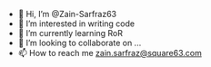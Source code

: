 - 👋 Hi, I’m @Zain-Sarfraz63
- 👀 I’m interested in writing code
- 🌱 I’m currently learning RoR
- 💞️ I’m looking to collaborate on ...
- 📫 How to reach me zain.sarfraz@square63.com

<!---
Zain-Sarfraz63/Zain-Sarfraz63 is a ✨ special ✨ repository because its `README.md` (this file) appears on your GitHub profile.
You can click the Preview link to take a look at your changes.
--->
